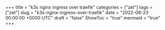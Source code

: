 +++
title = "k3s nginx ingress over traefik"
categories = ["zet"]
tags = ["zet"]
slug = "k3s-nginx-ingress-over-traefik"
date = "2022-08-23 00:00:00 +0000 UTC"
draft = "false"
ShowToc = "true"
mermaid = "true"
+++

